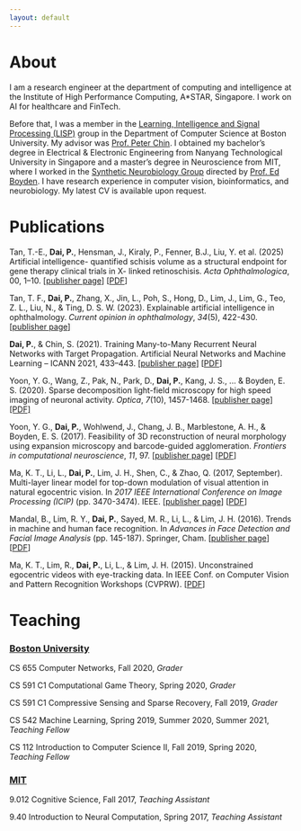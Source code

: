 ```yaml
---
layout: default
---
```


# About 

I am a research engineer at the department of computing and intelligence at the Institute of High Performance Computing, A*STAR, Singapore. 
I work on AI for healthcare and FinTech.

Before that, I was a member in the [Learning, Intelligence and Signal Processing (LISP)](http://cs-people.bu.edu/spchin/) group in the Department of Computer Science at Boston University. My advisor was [Prof. Peter Chin](https://www.cs.bu.edu/faculty/spchin/Welcome.html). I obtained my bachelor’s degree in Electrical & Electronic Engineering from Nanyang Technological University in Singapore and a master’s degree in Neuroscience from MIT, where I worked in the [Synthetic Neurobiology Group](http://syntheticneurobiology.org/) directed by [Prof. Ed Boyden](http://syntheticneurobiology.org/people/display/71/11). I have research experience in computer vision, bioinformatics, and neurobiology. My latest CV is available upon request.

# Publications

Tan, T.-E., **Dai, P.**, Hensman, J., Kiraly, P., Fenner, B.J., Liu, Y. et al.  (2025) Artificial intelligence- quantified schisis volume as a structural endpoint for gene therapy clinical trials in X- linked retinoschisis. *Acta Ophthalmologica*, 00, 1–10. [[publisher page](https://onlinelibrary.wiley.com/doi/full/10.1111/aos.17485)] [[PDF](./papers/100193033.pdf)]

Tan, T. F., **Dai, P.**, Zhang, X., Jin, L., Poh, S., Hong, D., Lim, J., Lim, G., Teo, Z. L., Liu, N., & Ting, D. S. W. (2023). Explainable artificial intelligence in ophthalmology. *Current opinion in ophthalmology*, *34*(5), 422-430. [[publisher page](https://journals.lww.com/co-ophthalmology/abstract/2023/09000/explainable_artificial_intelligence_in.13.aspx)]

**Dai, P.**, & Chin, S. (2021). Training Many-to-Many Recurrent Neural Networks with Target Propagation. Artificial Neural Networks and Machine Learning – ICANN 2021, 433–443. [[publisher page]](https://link.springer.com/chapter/10.1007/978-3-030-86380-7_35) [[PDF](./papers/Dai-Chin2021_Chapter_TrainingMany-to-ManyRecurrentN.pdf)]

Yoon, Y. G., Wang, Z., Pak, N., Park, D., **Dai, P.**, Kang, J. S., ... & Boyden, E. S. (2020). Sparse decomposition light-field microscopy for high speed imaging of neuronal activity. *Optica*, *7*(10), 1457-1468. [[publisher page]](https://www.osapublishing.org/optica/fulltext.cfm?uri=optica-7-10-1457&id=441774) [[PDF]](https://www.osapublishing.org/DirectPDFAccess/E899F619-BC51-60D9-E9867190B3E30813_441774/optica-7-10-1457.pdf?da=1&id=441774&seq=0&mobile=no)

Yoon, Y. G., **Dai, P.**, Wohlwend, J., Chang, J. B., Marblestone, A. H., & Boyden, E. S. (2017). Feasibility of 3D reconstruction of neural morphology using expansion microscopy and barcode-guided agglomeration. *Frontiers in computational neuroscience*, *11*, 97. [[publisher page](https://www.frontiersin.org/articles/10.3389/fncom.2017.00097/full)] [[PDF](https://www.frontiersin.org/articles/10.3389/fncom.2017.00097/pdf)]

Ma, K. T., Li, L., **Dai, P.**, Lim, J. H., Shen, C., & Zhao, Q. (2017, September). Multi-layer linear model for top-down modulation of visual attention in natural egocentric vision. In *2017 IEEE International Conference on Image Processing (ICIP)* (pp. 3470-3474). IEEE. [[publisher page](https://ieeexplore.ieee.org/document/8296927)] [[PDF](./papers/ma2017.pdf)]

Mandal, B., Lim, R. Y., **Dai, P.**, Sayed, M. R., Li, L., & Lim, J. H. (2016). Trends in machine and human face recognition. In *Advances in Face Detection and Facial Image Analysis* (pp. 145-187). Springer, Cham. [[publisher page](https://link.springer.com/chapter/10.1007/978-3-319-25958-1_7)] [[PDF](./papers/Mandal2016_Chapter_TrendsInMachineAndHumanFaceRec.pdf)]

Ma, K. T., Lim, R., **Dai, P.**, Li, L., & Lim, J. H. (2015). Unconstrained egocentric videos with eye-tracking data. In IEEE Conf. on Computer Vision and Pattern Recognition Workshops (CVPRW). [[PDF](http://sunw.csail.mit.edu/2015/papers/18_Ma_SUNw.pdf)]


# Teaching

### <u>Boston University</u>

CS 655 Computer Networks, Fall 2020, *Grader*

CS 591 C1 Computational Game Theory, Spring 2020, *Grader*

CS 591 C1 Compressive Sensing and Sparse Recovery, Fall 2019, *Grader*

CS 542 Machine Learning, Spring 2019, Summer 2020, Summer 2021, *Teaching Fellow*

CS 112 Introduction to Computer Science II, Fall 2019, Spring 2020, *Teaching Fellow*

### <u>MIT</u>

9.012 Cognitive Science, Fall 2017, *Teaching Assistant*

9.40 Introduction to Neural Computation, Spring 2017, *Teaching Assistant*
